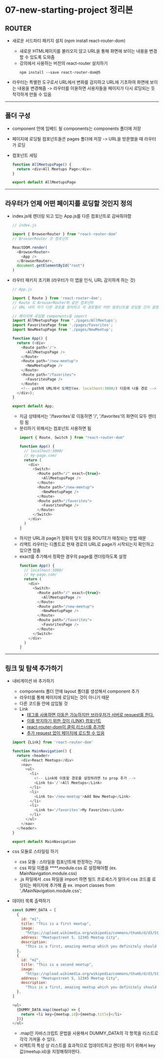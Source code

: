 # 07-new-starting-project 정리본

## ROUTER

- 새로운 서드파티 패키지 설치 (npm install react-router-dom)

  - 새로운 HTML페이지를 불러오지 않고 URL을 통해 화면에 보이는 내용을 변경할 수 있도록 도와줌
  - 강의에서 사용하는 버전의 react-router 설치하기
    ```
    npm install --save react-router-dom@5
    ```

- 라우터는 특별한 도구로서 URL에서 변화를 감지하고 URL에 기초하여 화면에 보이는 내용을 변경해줌
  -> 라우터를 이용하면 사용자들을 페이지가 다시 로딩되는 듯 착각하게 만들 수 있음

---

## 폴더 구성

- component 안에 임베드 될 components는 components 폴더에 저장
- 페이지에 로딩될 컴포넌트들은 pages 폴더에 저장 -> URL을 방문했을 때 라우터가 로딩
- 컴포넌트 세팅

  ```js
  function AllMeetupsPage() {
    return <div>All Meetups Page</div>
  }

  export default AllMeetupsPage
  ```

---

## 라우터가 언제 어떤 페이지를 로딩할 것인지 정의

- index.js에 렌더링 되고 있는 App.js를 다른 컴포넌트로 감싸줘야함

  ```js
  // index.js

  import { BrowserRouter } from "react-router-dom"
  // BrouserRouter 은 컴포넌트

  ReactDOM.render(
    <BrowserRouter>
      <App />
    </BrowserRouter>,
    document.getElementById("root")
  )
  ```

- 라우터 패키지 초기화 (라우터가 이 앱을 인식, URL 감지하게 하는 것)

  ```js
  // App.js

  import { Route } from 'react-router-dom';
  // Route 도 BrouserRouter와 같은 컴포넌트
  // URL 내의 각기 다른 경로를 정의하고 각 경로별로 어떤 컴포넌트를 로딩할 건지 결정

  // 페이지에 로딩할 components을 import
  import AllMeetupsPage from './pages/AllMeetups';
  import FavoritesPage from './pages/Favorites';
  import NewMeetupPage from './pages/NewMeetup';

  function App() {
    return (<div>
  	  <Route path='/'>
        <AllMeetupsPage />
      </Route>
      <Route path="/new-meetup">
        <NewMeetupPage />
      </Route>
      <Route path="/favorites">
        <FavoritesPage />
      </Route>
      <!-- path에 URL에서 도메인(ex. localhost:3000/) 다음에 나올 경로 -->
    </div>);
  }

  export default App;
  ```
  - 지금 상태에서는 '/favorites'로 이동하면 '/', '/favorites'의 화면이 모두 렌더링 됨
  - 분리하기 위해서는 <switch>컴포넌트 사용하면 됨
    ```js
    import { Route, Switch } from "react-router-dom"

    function App() {
      // localhost:3000/
      // my-page.com/
      return (
        <div>
          <Switch>
            <Route path="/" exact={true}>
              <AllMeetupsPage />
            </Route>
            <Route path="/new-meetup">
              <NewMeetupPage />
            </Route>
            <Route path="/favorites">
              <FavoritesPage />
            </Route>
          </Switch>
        </div>
      )
    }
    ```
  - 하지만 URL과 page가 정확히 맞지 않음 ROUTE가 매칭되는 방법 때문
  - 리액트 라우터는 디폴트로 현재 경로의 URL로 page가 시작되는지 확인하고 있으면 멈춤
  - exact를 추가해서 정확한 경우의 page를 렌더링하도록 설정
    ```js
    function App() {
      // localhost:3000/
      // my-page.com/
      return (
        <div>
          <Switch>
            <Route path="/" exact={true}>
              <AllMeetupsPage />
            </Route>
            <Route path="/new-meetup">
              <NewMeetupPage />
            </Route>
            <Route path="/favorites">
              <FavoritesPage />
            </Route>
          </Switch>
        </div>
      )
    }
    ```

---

## 링크 및 탐색 추가하기

- 내비게이션 바 추가하기 
  - components 폴더 안에 layout 폴더를 생성해서 component 추가
  - 라우터를 통해 페이지에 로딩되는 것이 아니기 때문
  - 다른 코드들 안에 삽입될 것
  - Link
    - <a href="">태그를 사용하면 이동은 가능하지만 브라우저가 서버로 request를 한다.
    - 이를 방지하기 위한 것이 {LINK} 컴포넌트
    - react-router-dom이 클릭 리스너를 추가함
    - 추가 request 없이 페이지에 로드할 수 있음
  ```js
  import {Link} from 'react-router-dom'

  function MainNavigation() {
    return <header>
      <div>React Meetups</div>
      <nav>
        <ul>
          <li>
            <!-- Link에 이동할 경로를 설정하려면 to prop 추가 -->
            <Link to='/'>All Meetups</Link>
          </li>
          <li>
            <Link to='/new-meetup'>Add New Meetup</Link>
          </li>
          <li>
            <Link to='/favorites'>My Favorites</Link>
          </li>
        </ul>
      </nav>
    </header>
  }

  export default MainNavigation
  ```

- css 모듈로 스타일링 하기
  - css 모듈 : 스타일을 컴포넌트에 한정하는 기능
  - css 파일 이름을 ****.module.css 로 설정해야함 (ex. MainNavigation.module.css)
  - .js 파일에서 .css 파일을 import 하면 빌드 프로세스가 알아서 css 코드를 로딩되는 페이지에 추가해 줌
  ex. import classes from './MainNavigation.module.css';

- 데이터 목록 출력하기
  ```javascript
  const DUMMY_DATA = [
    {
      id: "m1",
      title: "This is a first meetup",
      image:
        "https://upload.wikimedia.org/wikipedia/commons/thumb/d/d3/Stadtbild_M%C3%BCnchen.jpg/2560px-Stadtbild_M%C3%BCnchen.jpg",
      address: "Meetupstreet 5, 12345 Meetup City",
      description:
        "This is a first, amazing meetup which you definitely should not miss. It will be a lot of fun!",
    },
    {
      id: "m2",
      title: "This is a second meetup",
      image:
        "https://upload.wikimedia.org/wikipedia/commons/thumb/d/d3/Stadtbild_M%C3%BCnchen.jpg/2560px-Stadtbild_M%C3%BCnchen.jpg",
      address: "Meetupstreet 5, 12345 Meetup City",
      description:
        "This is a first, amazing meetup which you definitely should not miss. It will be a lot of fun!",
    },
  ]

  <ul>
    {DUMMY_DATA.map((meetup) => {
      return <li key={meetup.id}>{meetup.title}</li>
    })}
  </ul>
  ```
  - .map인 자바스크립트 문법을 사용해서 DUMMY_DATA의 각 항목을 리스트로 각각 가져올 수 있다.
  - 리액트의 특성 상 리스트를 효과적으로 업데이트하고 렌더링 하기 위해서 key값(meetup.id)을 지정해줘야한다. 

